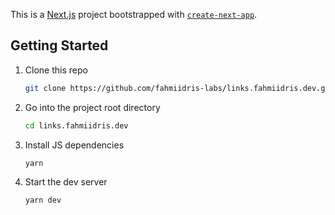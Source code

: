This is a [Next.js](https://nextjs.org/) project bootstrapped with [`create-next-app`](https://github.com/vercel/next.js/tree/canary/packages/create-next-app).

## Getting Started

1. Clone this repo

   ```sh
   git clone https://github.com/fahmiidris-labs/links.fahmiidris.dev.git
   ```

2. Go into the project root directory

   ```sh
   cd links.fahmiidris.dev
   ```

3. Install JS dependencies

   ```sh
   yarn
   ```

4. Start the dev server

   ```sh
   yarn dev
   ```
